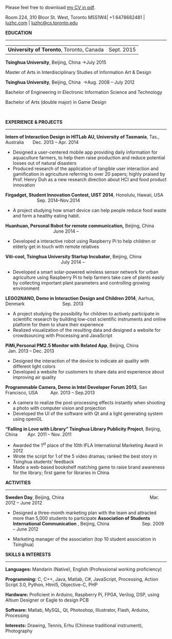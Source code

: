 Please feel free to download [my CV in pdf](http://luzhc.com/wp-content/uploads/2015/01/CV_Zhicong-Lu.pdf).

Room 224, 310 Bloor St. West, Toronto M5S1W4| +1 6478682481 | [luzhc.com](http://luzhc.com) | <luzhc@cs.toronto.edu>

**EDUCATION**

* * *
| | |
|:---------| ----------:|
| **University of Toronto**, Toronto, Canada | Sept. 2015 |

**Tsinghua University**, Beijing, China ->July 2015

Master of Arts in Interdisciplinary Studies of Information Art &amp; Design

**Tsinghua University**, Beijing, China  ->Aug. 2008 – July 2012

Bachelor of Engineering in Electronic Information Science and Technology

Bachelor of Arts (double major) in Game Design

&nbsp;

**EXPERIENCE &amp; PROJECTS**

* * *

**Intern of Interaction Design in HITLab AU, University of Tasmania**, Tas., Australia       Dec. 2013 – Apr. 2014

*   Designed a user-centered mobile app providing daily information for aquaculture farmers, to help them raise production and reduce potential losses out of natural disasters
*   Produced research of the application of tangible user interaction and gamification in agriculture referring to over 20 papers; highly praised by Prof. Henry Duh as a new research direction about HCI and food product innovation

**Firgadget, Student Innovation Contest, UIST 2014**, Honolulu, Hawaii, USA                           Sep. 2014–Nov.2014

*   A project studying how smart device can help people reduce food waste and form a healthy eating habit.

**Huanhuan, Personal Robot for remote communication,** Beijing, China                                                 June 2014 –

*   Developed a interactive robot using Raspberry Pi to help children or elderly get in touch with remote relatives

**Viti-cool, Tsinghua University Startup Incubator**, Beijing, China                                                               July 2014 –

*   Developed a smart solar-powered wireless sensor network for urban agriculture using Raspberry Pi to help farmers take care of plants easily by collecting important plant parameters and controlling growing environment

**LEGO2NANO, Demo in Interaction Design and Children 2014**, Aarhus, Denmark                              Sep. 2013

*   A project studying the possibility for children to actively participate in scientific research by building low-cost scientific instruments and online platform for them to share their experience
*   Realized visualization of the resulting data and designed a website for crowdsourcing with Processing and JavaScript

**PiMi,Personal PM2.5 Monitor with Related App**, Beijing, China                        Jan. 2013 – Dec. 2013

*   Designed the interaction of the device to indicate air quality with different light colors
*   Developed a website for customers to share data and experience about improving air quality

**Programmable Camera, Demo in Intel Developer Forum 2013**, San Francisco, USA          Apr. 2013 – Sep.2013

*   A camera to realize the post-processing effects instantly when shooting a photo with computer vision and projection
*   Developed the UI of the software with Qt and a light generating system using openGL

**“Falling in Love with Library” Tsinghua Library Publicity Project**, Beijing, China        Apr. 2011 – Nov. 2011

*   Awarded the 1<sup>st</sup> place of the 10th IFLA International Marketing Award in 2012
*   Wrote the script for 1 of the 5 video dramas; ranked the best story in Tsinghua students’ feedback
*   Made a web-based bookshelf matching game to raise brand awareness for the library; first game for libraries in China
&nbsp;

**ACTIVITIES**

* * *

**Sweden Day**, Beijing, China                                                                    Mar. 2012 – June 2012

*   Designed a three-month marketing plan with the team and attracted more than 5,000 students to participate
**Association of Students International Communication** , Beijing, China                          Sep. 2009 – June 2012

*   Marketing manager of the association (top 10 student association in Tsinghua)
&nbsp;

**SKILLS &amp; INTERESTS**

* * *

**Languages:** Mandarin (Native), English (Professional working proficiency)

**Programming:** C, C++, Java, Matlab, C#, JavaScript, Processing, Action Script 3.0, Python, Html5, Objective-C, PHP

**Hardware:** Proficient in Arduino, Raspberry Pi, FPGA, Verilog, DSP, using Altium Designer or Eagle to design PCB

**Software:** Matlab, MySQL, Qt, Photoshop, Illustrator, Flash, Arduino, Processing

**Interests:** Drawing, Tennis, Erhu (Chinese traditional instrument), Photography
